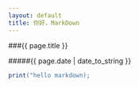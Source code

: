 ```yaml
---
layout: default
title: 你好，MarkDown
---
```


###{{ page.title }}

#####{{ page.date | date_to_string }}

```java
print("hello markdown);
```
